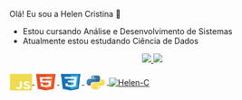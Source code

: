 Olá! Eu sou a Helen Cristina 👋
- Estou cursando Análise e Desenvolvimento de Sistemas    
- Atualmente estou estudando Ciência de Dados                                            
                                          
 <div align="center">
  <a href="https://github.com/Helencristina">
  <img height="150em" src="https://github-readme-stats.vercel.app/api?username=HelenCristina&show_icons=true&theme=dracula&include_all_commits=true&count_private=true"/>
  <img height="150em" src="https://github-readme-stats.vercel.app/api/top-langs/?username=HelenCristina&layout=compact&langs_count=7&theme=dracula"/>
</div>

<div style="display: inline_block"><br>

  <img align="center" alt="Helen-Js" height="30" width="40" src="https://raw.githubusercontent.com/devicons/devicon/master/icons/javascript/javascript-plain.svg">
  <img align="center" alt="Helen-HTML" height="30" width="40" src="https://raw.githubusercontent.com/devicons/devicon/master/icons/html5/html5-original.svg">
  <img align="center" alt="Helen-CSS" height="30" width="40" src="https://raw.githubusercontent.com/devicons/devicon/master/icons/css3/css3-original.svg">
  <img align="center" alt="Helen-Python" height="30" width="40" src="https://raw.githubusercontent.com/devicons/devicon/master/icons/python/python-original.svg">
  <img align="center" alt="Helen-C" height="30" width="40" src="https://cdn.jsdelivr.net/gh/devicons/devicon/icons/c/c-original.svg">
 
</div>

